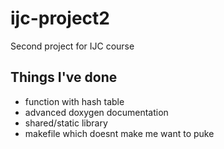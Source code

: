 # ijc-project2
Second project for IJC course

## Things I've done
  * function with hash table
  * advanced doxygen documentation
  * shared/static library
  * makefile which doesnt make me want to puke
